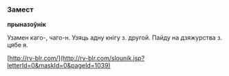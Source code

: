### Замест
**прыназоўнік**

Узамен каго-, чаго-н. Узяць адну кнігу з. другой. Пайду на дзяжурства з. цябе я.

<a rel="author">[http://rv-blr.com/](http://rv-blr.com/slounik.jsp?letterId=0&maskId=0&pageId=1039)</a>
